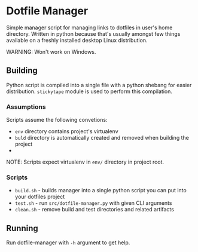 # Dotfile Manager

Simple manager script for managing links to dotfiles in user's home directory. Written in python because that's usually amongst few things available on a freshly installed desktop Linux distribution.

WARNING: Won't work on Windows.

## Building
Python script is compiled into a single file with a python shebang for easier distribution. `stickytape` module is used to perform this compilation.

### Assumptions
Scripts assume the following convetions:
* `env` directory contains project's virtualenv
* `buld` directory is automatically created and removed when building the project
* 
NOTE: Scripts expect virtualenv in `env/` directory in project root.

### Scripts
* `build.sh` - builds manager into a single python script you can put into your dotfiles project
* `test.sh` - run `src/dotfile-manager.py` with given CLI arguments
* `clean.sh` - remove build and test directories and related artifacts

## Running

Run dotfile-manager with `-h` argument to get help.
